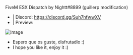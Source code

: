 FiveM ESX Dispatch by Nightt#8899 (guillerp modification)

- | Discord: https://discord.gg/Suh7hfwwXV
- | Preview:

![image](https://user-images.githubusercontent.com/101990128/165335639-bcab2ba5-b28b-4a56-bb0c-357d89122212.png)

- Espero que os guste, disfrutadlo :)
- I hope you like it, enjoy it :)
